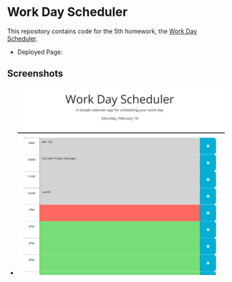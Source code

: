 # Work Day Scheduler

This repository contains code for the 5th homework, the [Work Day Scheduler]().

- Deployed Page: 


## Screenshots
- ![Git Page Screenshoot](Screenshot-Day-Scheduler.png)
